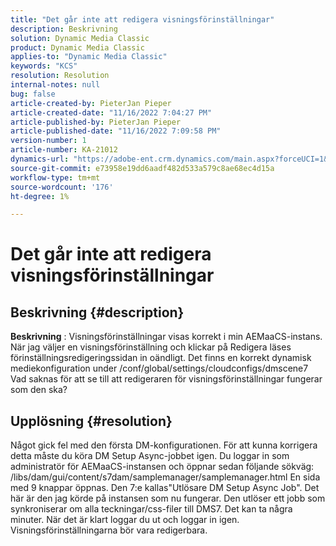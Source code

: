 ```yaml
---
title: "Det går inte att redigera visningsförinställningar"
description: Beskrivning
solution: Dynamic Media Classic
product: Dynamic Media Classic
applies-to: "Dynamic Media Classic"
keywords: "KCS"
resolution: Resolution
internal-notes: null
bug: false
article-created-by: PieterJan Pieper
article-created-date: "11/16/2022 7:04:27 PM"
article-published-by: PieterJan Pieper
article-published-date: "11/16/2022 7:09:58 PM"
version-number: 1
article-number: KA-21012
dynamics-url: "https://adobe-ent.crm.dynamics.com/main.aspx?forceUCI=1&pagetype=entityrecord&etn=knowledgearticle&id=1782467b-e165-ed11-9561-6045bd006ce9"
source-git-commit: e73958e19dd6aadf482d533a579c8ae68ec4d15a
workflow-type: tm+mt
source-wordcount: '176'
ht-degree: 1%

---
```


# Det går inte att redigera visningsförinställningar

## Beskrivning {#description}


<b>Beskrivning</b> : Visningsförinställningar visas korrekt i min AEMaaCS-instans. När jag väljer en visningsförinställning och klickar på Redigera läses förinställningsredigeringssidan in oändligt.
Det finns en korrekt dynamisk mediekonfiguration under /conf/global/settings/cloudconfigs/dmscene7 Vad saknas för att se till att redigeraren för visningsförinställningar fungerar som den ska?


## Upplösning {#resolution}


Något gick fel med den första DM-konfigurationen. För att kunna korrigera detta måste du köra DM Setup Async-jobbet igen.
Du loggar in som administratör för AEMaaCS-instansen och öppnar sedan följande sökväg: /libs/dam/gui/content/s7dam/samplemanager/samplemanager.html En sida med 9 knappar öppnas. Den 7:e kallas&quot;Utlösare DM Setup Async Job&quot;. Det här är den jag körde på instansen som nu fungerar.
Den utlöser ett jobb som synkroniserar om alla teckningar/css-filer till DMS7. Det kan ta några minuter. När det är klart loggar du ut och loggar in igen. Visningsförinställningarna bör vara redigerbara.
